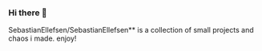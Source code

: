 ### Hi there 👋
SebastianEllefsen/SebastianEllefsen** is a collection of small projects and chaos i made.
enjoy!
